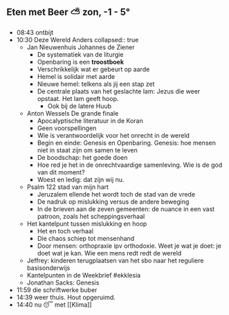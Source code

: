 ## Eten met Beer ⛅ zon, -1 - 5°
- 08:43 ontbijt
- 10:30 Deze Wereld Anders
  collapsed:: true
	- Jan Nieuwenhuis Johannes de Ziener
		- De systematiek van de liturgie
		- Openbaring is een **troostboek**
		- Verschrikkelijk wat er gebeurt op aarde
		- Hemel is solidair met aarde
		- Nieuwe hemel: telkens als jij een stap zet
		- De centrale plaats van het geslachte lam: Jezus die weer opstaat. Het lam geeft hoop.
			- Ook bij de latere Huub
	- Anton Wessels De grande finale
		- Apocalyptische literatuur in de Koran
		- Geen voorspellingen
		- Wie is verantwoordelijk voor het onrecht in de wereld
		- Begin en einde: Genesis en Openbaring. Genesis: hoe mensen niet in staat zijn om samen te leven
		- De boodschap: het goede doen
		- Hoe red je het in de onrechtvaardige samenleving. Wie is de god van dit moment?
		- Woest en ledig: dat zijn wij nu.
	- Psalm 122 stad van mijn hart
		- Jeruzalem ellende het wordt toch de stad van de vrede
		- De nadruk op mislukking versus de andere beweging
		- In de brieven aan de zeven gemeenten: de nuance in een vast patroon, zoals het scheppingsverhaal
	- Het kantelpunt tussen mislukking en hoop
		- Het en toch verhaal
		- Die chaos schiep tot mensenhand
		- Door mensen: orthopraxie ipv orthodoxie. Weet je wat je doet: je doet wat je kan. Wie een mens redt redt de wereld
	- Jeffrey: kinderen terugplaatsen van het sbo naar het reguliere basisonderwijs
	- Kantelpunten in de Weekbrief #ekklesia
	- Jonathan Sacks: Genesis
- 11:59 die schriftwerke buber
- 14:39 weer thuis. Hout opgeruimd.
- 14:40 nu 😴 met [[Klima]]